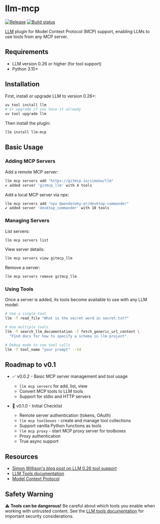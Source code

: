 # llm-mcp

[![Release](https://img.shields.io/github/v/release/imaurer/llm-mcp)](https://img.shields.io/github/v/release/imaurer/llm-mcp)
[![Build status](https://img.shields.io/github/actions/workflow/status/imaurer/llm-mcp/main.yml?branch=main)](https://github.com/imaurer/llm-mcp/actions/workflows/main.yml?query=branch%3Amain)

[LLM](https://llm.datasette.io/) plugin for Model Context Protocol (MCP) support, enabling LLMs to use tools from any MCP server.

## Requirements

- LLM version 0.26 or higher (for tool support)
- Python 3.10+

## Installation

First, install or upgrade LLM to version 0.26+:

```bash
uv tool install llm
# or upgrade if you have it already
uv tool upgrade llm
```

Then install the plugin:

```bash
llm install llm-mcp
```

## Basic Usage

### Adding MCP Servers

Add a remote MCP server:
```bash
llm mcp servers add "https://gitmcp.io/simonw/llm"
✔ added server 'gitmcp_llm' with 4 tools
```

Add a local MCP server via npx:
```bash
llm mcp servers add "npx @wonderwhy-er/desktop-commander"
✔ added server 'desktop_commander' with 18 tools
```

### Managing Servers

List servers:
```bash
llm mcp servers list
```

View server details:
```bash
llm mcp servers view gitmcp_llm
```

Remove a server:
```bash
llm mcp servers remove gitmcp_llm
```

### Using Tools

Once a server is added, its tools become available to use with any LLM model:

```bash
# Use a single tool
llm -T read_file "What is the secret word in secret.txt?"

# Use multiple tools
llm -T search_llm_documentation -T fetch_generic_url_content \
  "Find docs for how to specify a schema in llm project"

# Debug mode to see tool calls
llm -T tool_name "your prompt" --td
```

## Roadmap to v0.1

- ✅ v0.0.2 - Basic MCP server management and tool usage
  - `llm mcp servers` for add, list, view
  - Convert MCP tools to LLM tools
  - Support for stdio and HTTP servers

- 🚧 v0.1.0 - Initial Checklist
  - Remote server authentication (tokens, OAuth)
  - `llm mcp toolboxes` - create and manage tool collections
  - Support vanilla Python functions as tools
  - `llm mcp proxy` - start MCP proxy server for toolboxes
  - Proxy authentication
  - True async support

## Resources

- [Simon Willison's blog post on LLM 0.26 tool support](https://simonwillison.net/2025/May/27/llm-tools/)
- [LLM Tools documentation](https://llm.datasette.io/en/stable/tools.html)
- [Model Context Protocol](https://modelcontextprotocol.io/)

## Safety Warning

⚠️ **Tools can be dangerous!** Be careful about which tools you enable when working with untrusted content. See the [LLM tools documentation](https://llm.datasette.io/en/stable/tools.html#tools-can-be-dangerous) for important security considerations.
